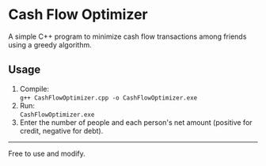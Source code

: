 # Cash Flow Optimizer

A simple C++ program to minimize cash flow transactions among friends using a greedy algorithm.

## Usage

1. Compile:  
   `g++ CashFlowOptimizer.cpp -o CashFlowOptimizer.exe`
2. Run:  
   `CashFlowOptimizer.exe`
3. Enter the number of people and each person's net amount (positive for credit, negative for debt).

---

Free to use and modify.
